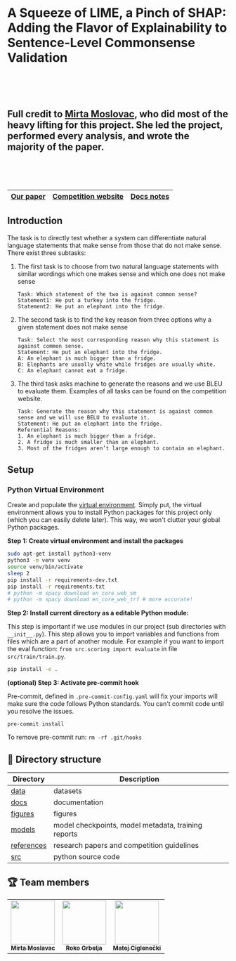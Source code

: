 # A Squeeze of LIME, a Pinch of SHAP: Adding the Flavor of Explainability to Sentence-Level Commonsense Validation

<br>
<br>
<br>

## Full credit to [Mirta Moslovac](https://github.com/mirtamoslavac), who did most of the heavy lifting for this project. She led the project, performed every analysis, and wrote the majority of the paper.

<br>
<br>
<br>

<div align="center">
	<table>
		<thead>
			<tr>
				<th align="right"><a href="A_Squeeze_of_LIME__a_Pinch_of_SHAP__Adding_the_Flavor_of_Explainability_to_Sentence_Level_Commonsense_Validation.pdf">Our paper</a></th>
				<th align="left"><a href="https://competitions.codalab.org/competitions/21080">Competition website</a></th>
				<th align="center"><a href="https://docs.google.com/document/d/1nUB-Nw2rtMeh8_mq2UHAL_kMZck2WKo8MhI1Jexj5tk/edit?usp=sharing">Docs notes</a></th>
			</tr>
		</thead>
	</table>
</div>

## Introduction

The task is to directly test whether a system can differentiate natural language statements that make sense from those that do not make sense. There exist three subtasks:

1. The first task is to choose from two natural language statements with similar wordings which one makes sense and which one does not make sense

	```
	Task: Which statement of the two is against common sense?
	Statement1: He put a turkey into the fridge.
	Statement2: He put an elephant into the fridge.
	```

2. The second task is to find the key reason from three options why a given statement does not make sense

	```
	Task: Select the most corresponding reason why this statement is against common sense.
	Statement: He put an elephant into the fridge.
	A: An elephant is much bigger than a fridge.
	B: Elephants are usually white while fridges are usually white.
	C: An elephant cannot eat a fridge.
	```

3. The third task asks machine to generate the reasons and we use BLEU to evaluate them. Examples of all tasks can be found on the competition website.

	```
	Task: Generate the reason why this statement is against common sense and we will use BELU to evaluate it.
	Statement: He put an elephant into the fridge.
	Referential Reasons:
	1. An elephant is much bigger than a fridge.
	2. A fridge is much smaller than an elephant.
	3. Most of the fridges aren’t large enough to contain an elephant.
	```

## Setup

### Python Virtual Environment

Create and populate the [virtual environment](https://docs.python.org/3/library/venv.html#:~:text=A%20virtual%20environment%20is%20a,part%20of%20your%20operating%20system). Simply put, the virtual environment allows you to install Python packages for this project only (which you can easily delete later). This way, we won't clutter your global Python packages.

**Step 1: Create virtual environment and install the packages**

```bash
sudo apt-get install python3-venv
python3 -m venv venv
source venv/bin/activate
sleep 2
pip install -r requirements-dev.txt
pip install -r requirements.txt
# python -m spacy download en_core_web_sm
# python -m spacy download en_core_web_trf # more accurate!
```

**Step 2: Install current directory as a editable Python module:**

This step is important if we use modules in our project (sub directories with `__init__.py`). This step allows you to import variables and functions from files which are a part of another module. For example if you want to import the eval function: `from src.scoring import evaluate` in file `src/train/train.py`.

```bash
pip install -e .
```

**(optional) Step 3: Activate pre-commit hook**

Pre-commit, defined in `.pre-commit-config.yaml` will fix your imports will make sure the code follows Python standards. You can't commit code until you resolve the issues.

```
pre-commit install
```

To remove pre-commit run: `rm -rf .git/hooks`

## 📁 Directory structure

| Directory                 | Description                                         |
| ------------------------- | --------------------------------------------------- |
| [data](data/)             | datasets                                            |
| [docs](docs/)             | documentation                                       |
| [figures](figures/)       | figures                                             |
| [models](models/)         | model checkpoints, model metadata, training reports |
| [references](references/) | research papers and competition guidelines          |
| [src](src/)               | python source code                                  |


## 🏆 Team members

<table>
  <tr>
    <td align="center"><a href="https://github.com/mirtamoslavac"><img src="https://avatars.githubusercontent.com/u/72082543?v=4" width="100px;" alt=""/><br /><sub><b>Mirta Moslavac</b></sub><br /></td>
   <td align="center"><a href="https://github.com/rokogrbelja"><img src="https://avatars.githubusercontent.com/u/54799615?v=4" width="100px;" alt=""/><br /><sub><b>Roko Grbelja</b></sub></a><br /></td>
    <td align="center"><a href="https://github.com/ciglenecki"><img src="https://avatars.githubusercontent.com/u/12819849?v=4" width="100px;" alt=""/><br /><sub><b>Matej Ciglenečki</b></sub></a><br /></td>
</table>
